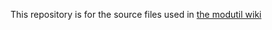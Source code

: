 This repository is for the source files used in [the modutil wiki](https://github.com/SGG-Modding/sgg-mod-modutil/wiki)
